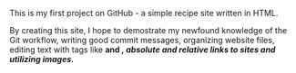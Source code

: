 This is my first project on GitHub - a simple recipe site written in HTML.

By creating this site, I hope to demostrate my newfound knowledge of the Git workflow,
writing good commit messages, organizing website files, editing text with tags like <strong>
and <em>, absolute and relative links to sites and utilizing images.
